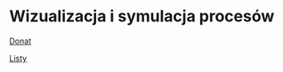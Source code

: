 # Wizualizacja i symulacja procesów

[Donat](https://www.youtube.com/watch?v=ZKhfKFcL7tg)

[Listy](https://sites.google.com/view/orics)
